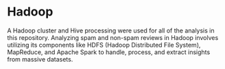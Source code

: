 # Hadoop
A Hadoop cluster and Hive processing were used for all of the analysis in this repository. Analyzing spam and non-spam reviews in Hadoop involves utilizing its components like HDFS (Hadoop Distributed File System), MapReduce, and Apache Spark to handle, process, and extract insights from massive datasets.
